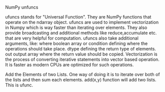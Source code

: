 NumPy unfuncs

ufuncs stands for "Universal Function". They are NumPy functions that operate on the ndarray object.
ufuncs are used to implement vectorization in Numpy which is way faster than iterating over elements. They also provide broadcasting and additional methods like reduce,accumulate etc. that are very helpful for computation. ufuncs also take additional arguments, like:
where boolean array or condition defining where the operations should take place. dtype defining the return type of elements. out output array where the return value should be copied. 
Vectorization is the process of converting iterative statements into vector based operation. It is faster as modern CPUs are optimized for such operations.

Add the Elements of two Lists. One way of doing it is to iterate over both of the lists and then sum each elements. add(x,y) function will add two lists. This is ufunc.